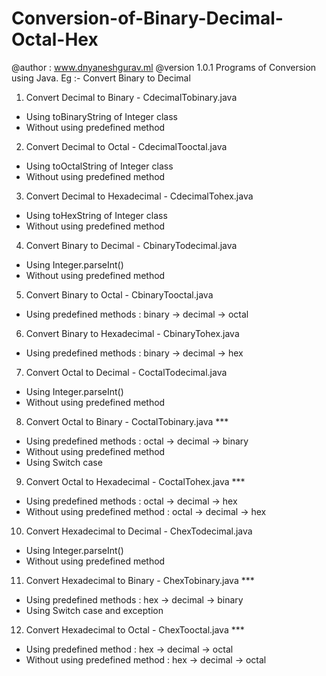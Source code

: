# Conversion-of-Binary-Decimal-Octal-Hex

@author : www.dnyaneshgurav.ml @version 1.0.1
Programs of Conversion using Java. Eg :- Convert Binary to Decimal

1. Convert Decimal to Binary - CdecimalTobinary.java
* Using toBinaryString of Integer class
* Without using predefined method

2. Convert Decimal to Octal - CdecimalTooctal.java
* Using toOctalString of Integer class
* Without using predefined method

3. Convert Decimal to Hexadecimal - CdecimalTohex.java
* Using toHexString of Integer class
* Without using predefined method

4. Convert Binary to Decimal - CbinaryTodecimal.java
* Using Integer.parseInt()
* Without using predefined method

5. Convert Binary to Octal - CbinaryTooctal.java
* Using predefined methods : binary -> decimal -> octal


6. Convert Binary to Hexadecimal - CbinaryTohex.java
* Using predefined methods : binary -> decimal -> hex

7. Convert Octal to Decimal - CoctalTodecimal.java
* Using Integer.parseInt() 
* Without using predefined method

8. Convert Octal to Binary - CoctalTobinary.java ***
* Using predefined methods : octal -> decimal -> binary
* Without using predefined method
* Using Switch case

9. Convert Octal to Hexadecimal - CoctalTohex.java ***
* Using predefined methods : octal -> decimal -> hex
* Without using predefined method : octal -> decimal -> hex

10. Convert Hexadecimal to Decimal - ChexTodecimal.java
* Using Integer.parseInt() 
* Without using predefined method

11. Convert Hexadecimal to Binary - ChexTobinary.java ***
* Using predefined methods : hex -> decimal -> binary
* Using Switch case and exception

12. Convert Hexadecimal to Octal - ChexTooctal.java ***
* Using predefined method : hex -> decimal -> octal
* Without using predefined method : hex -> decimal -> octal
